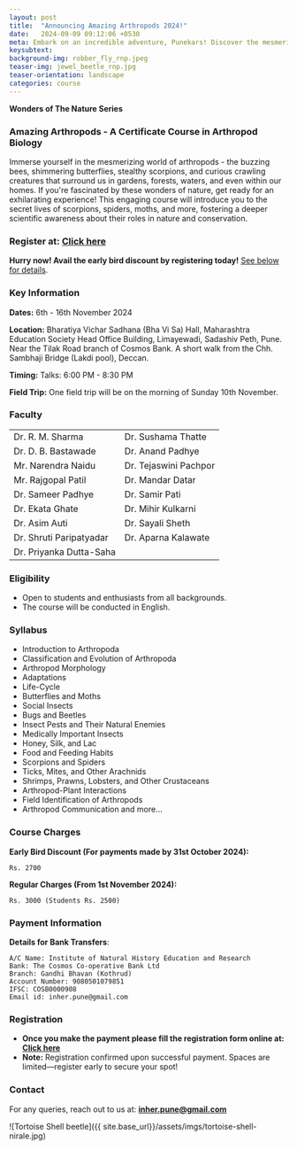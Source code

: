 ```yaml
---
layout: post
title:  "Announcing Amazing Arthropods 2024!"
date:   2024-09-09 09:12:06 +0530
meta: Embark on an incredible adventure, Punekars! Discover the mesmerizing world of insects and other arthropods. Your enthusiastic response to our previous courses has inspired us to continue this captivating and informative journey into the enchanting world of beautiful butterflies and fascinating scorpions. This introductory course dives deep into the lives of insects and other arthropods inhabiting our forests, farms, and even our homes. Renowned experts will enlighten you on a myriad of topics. Join us from 6th November to 16th November 2024 at Bha Vi Sa Hall, near Tilak Road, Pune. Evening talks on weekdays and an expert-guided field trip on Sunday.
keysubtext:
background-img: robber_fly_rnp.jpeg
teaser-img: jewel_beetle_rnp.jpg
teaser-orientation: landscape
categories: course
---
```


**Wonders of The Nature Series**

### Amazing Arthropods - A Certificate Course in Arthropod Biology

Immerse yourself in the mesmerizing world of arthropods - the buzzing bees, shimmering butterflies, stealthy scorpions, and curious crawling creatures that surround us in gardens, forests, waters, and even within our homes. If you're fascinated by these wonders of nature, get ready for an exhilarating experience! This engaging course will introduce you to the secret lives of scorpions, spiders, moths, and more, fostering a deeper scientific awareness about their roles in nature and conservation.

### Register at: [Click here](https://forms.gle/fbSpZuwmzmQjX13h9)
**Hurry now! Avail the early bird discount by registering today!** [See below for details](#course-charges).

### Key Information
**Dates:** 6th - 16th November 2024

**Location:**  Bharatiya Vichar Sadhana (Bha Vi Sa) Hall,
Maharashtra Education Society Head Office Building, Limayewadi, Sadashiv Peth, Pune.
Near the Tilak Road branch of Cosmos Bank. A short walk from the Chh. Sambhaji Bridge (Lakdi pool), Deccan.

**Timing:** Talks: 6:00 PM - 8:30 PM

**Field Trip:** One field trip will be on the morning of Sunday 10th November.

### Faculty
<table class="table table-striped">
<tr><td>Dr. R. M. Sharma</td><td>Dr. Sushama Thatte</td></tr>
<tr><td>Dr. D. B. Bastawade</td><td>Dr. Anand Padhye</td></tr>
<tr><td>Mr. Narendra Naidu</td><td>Dr. Tejaswini Pachpor</td></tr>
<tr><td>Mr. Rajgopal Patil</td><td>Dr. Mandar Datar</td></tr>
<tr><td>Dr. Sameer Padhye</td><td>Dr. Samir Pati</td></tr>
<tr><td>Dr. Ekata Ghate</td><td>Dr. Mihir Kulkarni</td></tr>
<tr><td>Dr. Asim Auti</td><td>Dr. Sayali Sheth</td></tr>
<tr><td>Dr. Shruti Paripatyadar</td><td>Dr. Aparna Kalawate</td></tr>
<tr><td>Dr. Priyanka Dutta-Saha</td></tr>
</table>

### Eligibility
+ Open to students and enthusiasts from all backgrounds.
+ The course will be conducted in English.

### Syllabus
+ Introduction to Arthropoda
+ Classification and Evolution of Arthropoda
+ Arthropod Morphology
+ Adaptations
+ Life-Cycle
+ Butterflies and Moths
+ Social Insects
+ Bugs and Beetles
+ Insect Pests and Their Natural Enemies
+ Medically Important Insects
+ Honey, Silk, and Lac
+ Food and Feeding Habits
+ Scorpions and Spiders
+ Ticks, Mites, and Other Arachnids
+ Shrimps, Prawns, Lobsters, and Other Crustaceans
+ Arthropod-Plant Interactions
+ Field Identification of Arthropods
+ Arthropod Communication and more...

### Course Charges

**Early Bird Discount (For payments made by 31st October 2024):**

    Rs. 2700


**Regular Charges (From 1st November 2024):**

    Rs. 3000 (Students Rs. 2500)

### Payment Information

**Details for Bank Transfers**:

    A/C Name: Institute of Natural History Education and Research
    Bank: The Cosmos Co-operative Bank Ltd
    Branch: Gandhi Bhavan (Kothrud)
    Account Number: 9080501079851
    IFSC: COSB0000908
    Email id: inher.pune@gmail.com

### Registration
+ **Once you make the payment please fill the registration form online at: [Click here](https://forms.gle/fbSpZuwmzmQjX13h9)**
+ **Note:** Registration confirmed upon successful payment. Spaces are limited—register early to secure your spot!

### Contact
For any queries, reach out to us at: **inher.pune@gmail.com**

![Tortoise Shell beetle]({{ site.base_url}}/assets/imgs/tortoise-shell-nirale.jpg)
